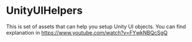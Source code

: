 # UnityUIHelpers

This is set of assets that can help you setup Unity UI objects.
You can find explanation in 
https://www.youtube.com/watch?v=FYwkNBQcSgQ
